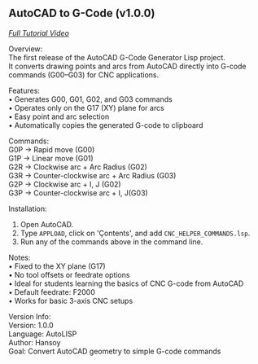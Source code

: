 AutoCAD to G-Code (v1.0.0)
--------------------------
*[Full Tutorial Video](https://www.youtube.com/watch?v=bIPuGLiqasY&t=504s)* 

Overview:  
The first release of the AutoCAD G-Code Generator Lisp project.  
It converts drawing points and arcs from AutoCAD directly into G-code commands
(G00–G03) for CNC applications.  

Features:  
• Generates G00, G01, G02, and G03 commands  
• Operates only on the G17 (XY) plane for arcs  
• Easy point and arc selection  
• Automatically copies the generated G-code to clipboard  

Commands:  
G0P  → Rapid move (G00)  
G1P  → Linear move (G01)  
G2R  → Clockwise arc + Arc Radius (G02)  
G3R  → Counter-clockwise arc + Arc Radius (G03)  
G2P  → Clockwise arc + I, J (G02)  
G3P  → Counter-clockwise arc + I, J(G03)  

Installation:
1. Open AutoCAD.
2. Type `APPLOAD`, click on 'Çontents', and add `CNC_HELPER_COMMANDS.lsp`.
3. Run any of the commands above in the command line.

Notes:  
• Fixed to the XY plane (G17)  
• No tool offsets or feedrate options  
• Ideal for students learning the basics of CNC G-code from AutoCAD  
• Default feedrate: F2000  
• Works for basic 3-axis CNC setups  

Version Info:  
Version: 1.0.0   
Language: AutoLISP  
Author: Hansoy  
Goal: Convert AutoCAD geometry to simple G-code commands

